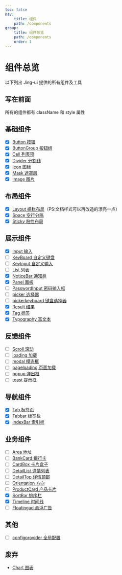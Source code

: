 ```yaml
---
toc: false
nav:
    title: 组件
    path: /components
group:
    title: 组件总览
    path: /components
    order: 1
---
```


# 组件总览

以下列出 Jing-ui 提供的所有组件及工具

## 写在前面

所有的组件都有 className 和 style 属性

## 基础组件

-   [x] [Button 按钮](./components/base/button)
-   [x] [ButtonGroup 按钮组](./components/base/button-group)
-   [x] [Cell 列表项](./components/base/cell)
-   [x] [Divider 分割线](./components/base/divider)
-   [x] [Icon 图标](./components/base/icon)
-   [x] [Mask 遮罩层](./components/base/mask)
-   [x] [Image 图片](./components/base/image)

## 布局组件

-   [x] [Layout 栅栏布局](./components/layout)（PS:文档样式可以再改造的漂亮一点）
-   [x] [Space 空行分隔](./components/layout/space)
-   [x] [Sticky 粘性布局](./components/layout/sticky)

## 展示组件

-   [x] [Input 输入](./components/data/input)
-   [ ] [KeyBoard 自定义键盘](./components/data/key-board)
-   [ ] [KeyInput 自定义输入](./components/data/key-input)
-   [ ] [List 列表](./components/data/list)
-   [x] [NoticeBar 通知栏](./components/data/notice-bar)
-   [x] [Panel 面板](./components/data/panel)
-   [ ] [PasswordInput 密码输入框](./components/data/password-input)
-   [ ] [picker 选择器](./components/data/picker)
-   [ ] [pickerkeyboard 键盘选择器](./components/data/picker-keyboard)
-   [x] [Result 结果](./components/data/result)
-   [x] [Tag 标签](./components/data/tag)
-   [x] [Typography 富文本](./components/data/typography)

## 反馈组件

-   [ ] [Scroll 滚动](./components/feedback/scroll)
-   [ ] [loading 加载](./components/feedback/loading)
-   [ ] [modal 模态框](./components/feedback/modal)
-   [ ] [pageloading 页面加载](./components/feedback/pageloading)
-   [ ] [popup 弹出框](./components/feedback/popup)
-   [ ] [toast 提示框](./components/feedback/toast)

## 导航组件

-   [x] [Tab 标签页](./components/navigation/tab)
-   [x] [Tabbar 标签栏](./components/navigation/tabbar)
-   [x] [IndexBar 索引栏](./components/navigation/index-bar)

## 业务组件

-   [ ] [Area 地址](./components/work/area)
-   [ ] [BankCard 银行卡](./components/work/bankcard)
-   [ ] [CardBox 卡片盒子](./components/work/cardbox)
-   [ ] [DetailList 详情列表](./components/work/detaillist)
-   [ ] [DetailTop 详情顶部](./components/work/detailtop)
-   [ ] [Orientation 方向](./components/work/orientation)
-   [ ] [ProductCard 产品卡片](./components/work/productCard)
-   [x] [SortBar 排序栏](./components/work/sort-bar)
-   [x] [Timeline 时间线](./components/work/timeline)
-   [ ] [Floatingad 悬浮广告](./components/work/floatingad)

## 其他

-   [ ] [configprovider 全局配置](./components/config/config-provider)

## 废弃

-   [Chart 图表](./components/discard/chart)
